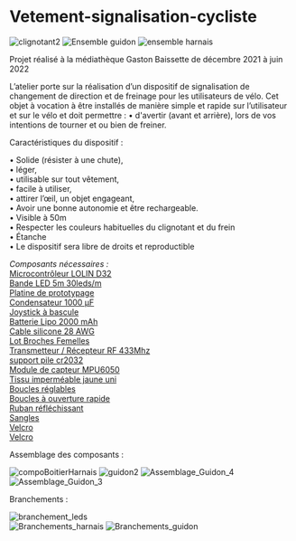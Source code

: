 # Vetement-signalisation-cycliste
![clignotant2](https://user-images.githubusercontent.com/108124823/175512643-5c798f9b-81e3-4ad1-9dbe-0f052b269e5d.gif)
![Ensemble guidon](https://user-images.githubusercontent.com/108124823/175512770-5b556bfb-1960-49c7-ab31-88e1a8b57482.JPG)
![ensemble harnais](https://user-images.githubusercontent.com/108124823/175512780-6ce04507-3ea4-48b3-879a-c28a9598bdf3.JPG)

Projet réalisé à la médiathèque Gaston Baissette de décembre 2021 à juin 2022  

L’atelier porte sur la réalisation d’un dispositif de signalisation de changement de direction et de freinage pour les utilisateurs de vélo.
Cet objet à vocation à être installés de manière simple et rapide sur l’utilisateur et sur le vélo et doit permettre :
•	d'avertir (avant et arrière), lors de vos intentions de tourner et ou bien de freiner.

Caractéristiques du dispositif :  

•	Solide (résister à une chute),  
•	léger,  
•	utilisable sur tout vêtement,  
•	facile à utiliser,  
•	attirer l’œil, un objet engageant,  
•	Avoir une bonne autonomie et être rechargeable.  
•	Visible à 50m  
•	Respecter les couleurs habituelles du clignotant et du frein  
•	Étanche  
•	Le dispositif sera libre de droits et reproductible  
  
_Composants nécessaires :_  
[Microcontrôleur LOLIN D32](https://www.aliexpress.com/item/32808551116.html?spm=a2g0o.cart.0.0.5c353c006lJBEE&mp=1)  
[Bande LED 5m 30leds/m](https://www.aliexpress.com/item/32336809966.html?spm=a2g0o.cart.0.0.5c353c006lJBEE&mp=1)  
[Platine de prototypage](https://www.aliexpress.com/item/765383366.html)  
[Condensateur 1000 µF](https://www.amazon.fr/gp/product/B07X3LYPPG/)  
[Joystick à bascule](https://www.amazon.fr/gp/product/B07QM88HP2/)  
[Batterie Lipo 2000 mAh](https://hobbyking.com/en_us/turnigy-2000mah-1s-1c-lipoly-w-2-pin-jst-ph-connector.html)  
[Cable silicone 28 AWG](https://www.aliexpress.com/item/32791720338.html)  
[Lot Broches Femelles](https://www.aliexpress.com/item/4000523047541.html)  
[Transmetteur / Récepteur RF 433Mhz](https://www.aliexpress.com/store/5435161)  
[support pile cr2032](https://www.amazon.fr/gp/product/B07MJG6XZR/)  
[Module de capteur MPU6050](https://www.aliexpress.com/store/910708006)  
[Tissu imperméable jaune uni](https://www.mondialtissus.fr/tissu-impermeable-jaune-uni-152697.html)  
[Boucles réglables](https://www.mondialtissus.fr/boucles-reglables-noires-en-plastique-32-mm-131007.html)  
[Boucles à ouverture rapide](https://www.mondialtissus.fr/boucles-a-ouverture-rapide-noires-en-plastique-30-mm-130987.html)  
[Ruban réfléchissant](https://www.mondialtissus.fr/ruban-reflechissant-20-mm-155143.html)  
[Sangles](https://www.mondialtissus.fr/sangle-coton-renforcee-marine-30mm-251337.html)  
[Velcro](https://www.mondialtissus.fr/bande-agrippante-a-coudre-20mm-noir-20130.html)  
[Velcro](https://www.mondialtissus.fr/bande-agrippante-a-coudre-20mm-noir-20129.html)  

Assemblage des composants :  



![compoBoitierHarnais](https://user-images.githubusercontent.com/108124823/175765704-1a3d2fb7-cfdd-4171-a448-af9cc99f5024.jpg)
![guidon2](https://user-images.githubusercontent.com/108124823/175765716-974c4ef9-4064-4d16-969c-eba6b0c9e89f.jpg)
![Assemblage_Guidon_4](https://user-images.githubusercontent.com/108124823/175765746-45551d1c-c8f3-4f23-aee7-9c90409d53a7.jpg)
![Assemblage_Guidon_3](https://user-images.githubusercontent.com/108124823/175765756-2ac84471-83d3-4441-be1c-75465cbcbdde.jpg)  


Branchements :  

![branchement_leds](https://user-images.githubusercontent.com/108124823/175765856-2c30a1f3-d0f9-4dce-824e-6f7ba8621726.jpg|width=100)  
![Branchements_harnais](https://user-images.githubusercontent.com/108124823/175766050-6bc28e72-320c-426e-9d46-670112fd6a15.png)
![Branchements_guidon](https://user-images.githubusercontent.com/108124823/175766047-cfd040e8-0f04-480e-ac1d-e920cfef08b5.png)


